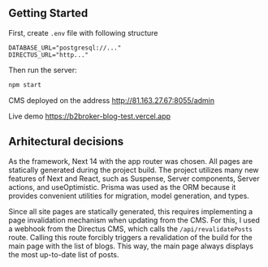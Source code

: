 ## Getting Started

First, create `.env` file with following structure

```env
DATABASE_URL="postgresql://..."
DIRECTUS_URL="http..."
```

Then run the server:

```bash
npm start
```

CMS deployed on the address http://81.163.27.67:8055/admin

Live demo https://b2broker-blog-test.vercel.app

## Arhitectural decisions

As the framework, Next 14 with the app router was chosen.
All pages are statically generated during the project build.
The project utilizes many new features of Next and React, such as Suspense, Server components, Server actions, and useOptimistic.
Prisma was used as the ORM because it provides convenient utilities for migration, model generation, and types.

Since all site pages are statically generated, this requires implementing a page invalidation mechanism when updating from the CMS. For this, I used a webhook from the Directus CMS, which calls the `/api/revalidatePosts` route. Calling this route forcibly triggers a revalidation of the build for the main page with the list of blogs. This way, the main page always displays the most up-to-date list of posts.